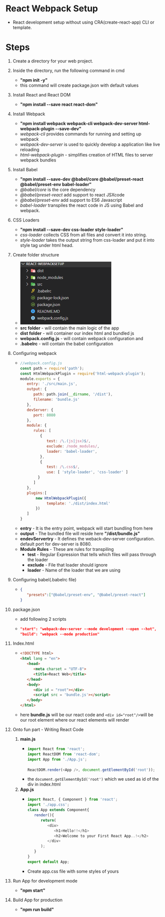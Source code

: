 # React Webpack Setup

* React development setup without using CRA(create-react-app) CLI or template.

# Steps

1. Create a directory for your web project.
2. Inside the directory, run the following command in cmd
   - **"npm init -y"**
   - this command will create package.json with default values
3. Install React and React DOM
   - **"npm install --save react react-dom"** 
4. Install Webpack
   - **"npm install webpack webpack-cli webpack-dev-server html-webpack-plugin --save-dev"**
   - *webpack-cli* provides commands for running and setting up webpack
   - *webpack-dev-server* is used to quickly develop a application like live reloading
   - *html-webpack-plugin* - simplifies creation of HTML files to server webpack bundles
5. Install Babel
   -  **"npm install --save-dev @babel/core @babel/preset-react @babel/preset-env babel-loader"**
   -  *@babel/core* is the core dependency
   -  *@babel/preset-react* add support to react JSXcode
   -  *@babel/preset-env* add support to ES6 Javascript
   -  *babel-loader* transpiles the react code in JS using Babel and webpack.
6. CSS Loaders
   -  **"npm install --save-dev css-loader style-loader"**
   -  *css-loader* collects CSS from all files and convert it into string.
   -  *style-loader* takes the output string from css-loader and put it into style tag under html head.
7. Create folder structure
   * ![image info](./images/folder_structure.png)

   - **src folder** - will contain the main logic of the app
   - **dist folder** - will container our index html and bundled js
   - **webpack.config.js** - will contain webpack configuration and
   - **.babelrc** - will contain the babel configuration
8. Configuring webpack
   - ```javascript
     //webpack.config.js
     const path = require('path');
     const HtmlWebpackPlugin = require('html-webpack-plugin');
     module.exports = {
        entry: './src/main.js',
        output: {
           path: path.join(__dirname, '/dist'),
           filename: 'bundle.js'
        },
        devServer: {
           port: 8080
        },
        module: {
           rules: [
              {
                 test: /\.(js|jsx)$/,
                 exclude: /node_modules/,
                 loader: 'babel-loader',
              },
              {
                 test: /\.css$/,
                 use: [ 'style-loader', 'css-loader' ]
             }
           ]
        },
        plugins:[
            new HtmlWebpackPlugin({
                 template: './dist/index.html'
            }) 
        ]
     }  
    - **entry** - It is the entry point, webpack will start bundling from here
    - **output** - The bundled file will reside here **"/dist/bundle.js"**
    - **endevServertry** - It defines the weback-dev-server configuration. default port for dev-server is 8080.
    - **Module Rules** - These are rules for transpiling
      - **test** - Regular Expression that tells which files will pass through the loader
      - **exclude** - File that loader should ignore
      - **loader** - Name of the loader that we are using
9. Configuring babel(.babelrc file)
   - ```json
     {
        "presets":["@babel/preset-env", "@babel/preset-react"]
     } 
10. package.json
    - add following 2 scripts  
    - ```json
      "start": "webpack-dev-server --mode development --open --hot",
      "build": "webpack --mode production"
11. Index.html
    - ```html
      <!DOCTYPE html>
      <html lang = "en">
         <head>
            <meta charset = "UTF-8">
            <title>React Web</title>
         </head>
         <body>
            <div id = "root"></div>
            <script src = 'bundle.js'></script>
         </body>
      </html>
    - here **bundle.js** will be our react code and ```<div id="root"/>```will be our root element where our react elements will render
12. Onto fun part - Writing React Code
    1.  **main.js**  
        - ```javascript
          import React from 'react';
          import ReactDOM from 'react-dom';
          import App from './App.js';

          ReactDOM.render(<App />, document.getElementById('root'));
          ```  
        - the ```document.getElementById('root')``` which we used as id of the div in index.html
    2. **App.js**
       - ```javascript
         import React, { Component } from 'react';
         import './app.css';
         class App extends Component{
            render(){
               return(
                  <div>
                     <h1>Hello!!</h1>
                     <h2>Welcome to your First React App..!</h2>
                  </div>
               );
            }
         }
         export default App;
         ``` 
       - Create app.css file with some styles of yours
13. Run App for development mode
    - **"npm start"**
14. Build App for production
    - **"npm run build"**  